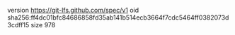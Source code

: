 version https://git-lfs.github.com/spec/v1
oid sha256:ff4dc01bfc84686858fd35ab141b514ecb3664f7cdc5464ff0382073d3cdff15
size 978
